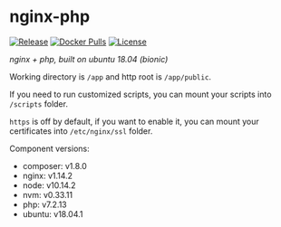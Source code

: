 # nginx-php

[![Release](https://img.shields.io/github/release/dakalab/nginx-php.svg)](https://github.com/dakalab/nginx-php/releases)
[![Docker Pulls](https://img.shields.io/docker/pulls/dakalab/nginx-php.svg)](https://hub.docker.com/r/dakalab/nginx-php)
[![License](https://img.shields.io/github/license/dakalab/nginx-php.svg)](https://github.com/dakalab/nginx-php)

*nginx + php, built on ubuntu 18.04 (bionic)*

Working directory is `/app` and http root is `/app/public`.

If you need to run customized scripts, you can mount your scripts into `/scripts` folder.

`https` is off by default, if you want to enable it, you can mount your certificates into `/etc/nginx/ssl` folder.

Component versions:

- composer: v1.8.0
- nginx: v1.14.2
- node: v10.14.2
- nvm: v0.33.11
- php: v7.2.13
- ubuntu: v18.04.1
